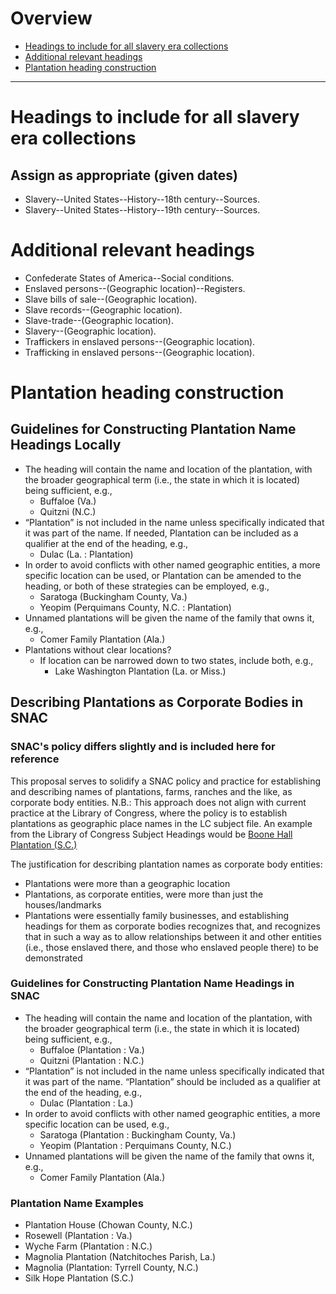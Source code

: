 # Overview

- [Headings to include for all slavery era collections](#headings-to-include-for-all-slavery-era-collections)
- [Additional relevant headings](#additional-relevant-headings)
- [Plantation heading construction](#plantation-heading-construction)

***

# Headings to include for all slavery era collections

## Assign as appropriate (given dates)
- Slavery--United States--History--18th century--Sources.
- Slavery--United States--History--19th century--Sources.

# Additional relevant headings

- Confederate States of America--Social conditions.
- Enslaved persons--(Geographic location)--Registers.
- Slave bills of sale--(Geographic location).
- Slave records--(Geographic location).
- Slave-trade--(Geographic location).
- Slavery--(Geographic location).
- Traffickers in enslaved persons--(Geographic location).
- Trafficking in enslaved persons--(Geographic location).

# Plantation heading construction

## Guidelines for Constructing Plantation Name Headings Locally


- The heading will contain the name and location of the plantation, with the broader geographical term (i.e., the state in which it is located) being sufficient, e.g.,
   - Buffaloe (Va.)
   - Quitzni (N.C.)
- “Plantation” is not included in the name unless specifically indicated that it was part of the name. If needed, Plantation can be included as a qualifier at the end of the heading, e.g.,
    - Dulac (La. : Plantation)
- In order to avoid conflicts with other named geographic entities, a more specific location can be used, or Plantation can be amended to the heading, or both of these strategies can be employed, e.g.,
    - Saratoga (Buckingham County, Va.)
    - Yeopim (Perquimans County, N.C. : Plantation)
- Unnamed plantations will be given the name of the family that owns it, e.g.,
    - Comer Family Plantation (Ala.)
- Plantations without clear locations?
    - If location can be narrowed down to two states, include both, e.g.,
        - Lake Washington Plantation (La. or Miss.)

## Describing Plantations as Corporate Bodies in SNAC
### SNAC's policy differs slightly and is included here for reference

This proposal serves to solidify a SNAC policy and practice for establishing and describing names of plantations, farms, ranches and the like, as corporate body entities. N.B.: This approach does not align with current practice at the Library of Congress, where the policy is to establish plantations as geographic place names in the LC subject file. An example from the Library of Congress Subject Headings would be [Boone Hall Plantation (S.C.)](https://id.loc.gov/authorities/subjects/sh91005979.html)

The justification for describing plantation names as corporate body entities:

- Plantations were more than a geographic location
- Plantations, as corporate entities, were more than just the houses/landmarks
- Plantations were essentially family businesses, and establishing headings for them as corporate bodies recognizes that, and recognizes that in such a way as to allow relationships between it and other entities (i.e., those enslaved there, and those who enslaved people there) to be demonstrated

### Guidelines for Constructing Plantation Name Headings in SNAC
- The heading will contain the name and location of the plantation, with the broader geographical term (i.e., the state in which it is located) being sufficient, e.g.,
    - Buffaloe (Plantation : Va.)
    - Quitzni (Plantation : N.C.)
- “Plantation” is not included in the name unless specifically indicated that it was part of the name. “Plantation” should be included as a qualifier at the end of the heading, e.g., 
    - Dulac (Plantation : La.)
- In order to avoid conflicts with other named geographic entities, a more specific location can be used, e.g., 
    - Saratoga (Plantation : Buckingham County, Va.)
    - Yeopim (Plantation : Perquimans County, N.C.)
- Unnamed plantations will be given the name of the family that owns it, e.g., 
    - Comer Family Plantation (Ala.)
    
### Plantation Name Examples

- Plantation House (Chowan County, N.C.)
- Rosewell (Plantation : Va.)
- Wyche Farm (Plantation : N.C.)
- Magnolia Plantation (Natchitoches Parish, La.)
- Magnolia (Plantation: Tyrrell County, N.C.)
- Silk Hope Plantation (S.C.)

